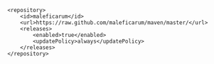         <repository>
            <id>maleficarum</id>
            <url>https://raw.github.com/maleficarum/maven/master/</url>
            <releases>
                <enabled>true</enabled>
                <updatePolicy>always</updatePolicy>
            </releases>
        </repository>

